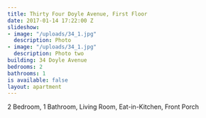 ```yaml
---
title: Thirty Four Doyle Avenue, First Floor
date: 2017-01-14 17:22:00 Z
slideshow:
- image: "/uploads/34_1.jpg"
  description: Photo
- image: "/uploads/34_1.jpg"
  description: Photo two
building: 34 Doyle Avenue
bedrooms: 2
bathrooms: 1
is available: false
layout: apartment
---
```

2 Bedroom,
1 Bathroom,
Living Room,
Eat-in-Kitchen,
Front Porch
